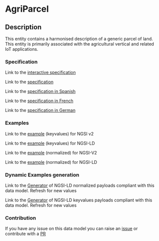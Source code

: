 # AgriParcel

## Description 

This entity contains a harmonised description of a generic parcel of land. This entity is primarily associated with the agricultural vertical and related IoT applications.
### Specification

Link to the [interactive specification](https://swagger.lab.fiware.org/?url=https://smart-data-models.github.io/dataModel.Agrifood/AgriParcel/swagger.yaml)

Link to the [specification](https://smart-data-models.github.io/dataModel.Agrifood/AgriParcel/doc/spec.md)

Link to the [specification in Spanish](https://smart-data-models.github.io/dataModel.Agrifood/AgriParcel/doc/spec_ES.md)

Link to the [specification in French](https://smart-data-models.github.io/dataModel.Agrifood/AgriParcel/doc/spec_FR.md)

Link to the [specification in German](https://smart-data-models.github.io/dataModel.Agrifood/AgriParcel/doc/spec_DE.md)
### Examples

Link to the [example](https://smart-data-models.github.io/dataModel.Agrifood/AgriParcel/examples/example.json) (keyvalues) for NGSI v2

Link to the [example](https://smart-data-models.github.io/dataModel.Agrifood/AgriParcel/examples/example.jsonld) (keyvalues) for NGSI-LD

Link to the [example](https://smart-data-models.github.io/dataModel.Agrifood/AgriParcel/examples/example-normalized.json) (normalized) for NGSI-V2

Link to the [example](https://smart-data-models.github.io/dataModel.Agrifood/AgriParcel/examples/example-normalized.jsonld) (normalized) for NGSI-LD
### Dynamic Examples generation

Link to the [Generator](https://smartdatamodels.org/extra/ngsi-ld_generator_v0.92.php?schemaUrl=https://raw.githubusercontent.com/smart-data-models/dataModel.Agrifood/master/AgriParcel/schema.json&email=info@smartdatamodels.org) of NGSI-LD normalized payloads compliant with this data model. Refresh for new values

Link to the [Generator](https://smartdatamodels.org/extra/ngsi-ld_generator_keyvalues_v0.92.php?schemaUrl=https://raw.githubusercontent.com/smart-data-models/dataModel.Agrifood/master/AgriParcel/schema.json&email=info@smartdatamodels.org) of NGSI-LD keyvalues payloads compliant with this data model. Refresh for new values
### Contribution

 If you have any issue on this data model you can raise an [issue](https://github.com/smart-data-models/dataModel.Agrifood/issues)  or contribute with a [PR](https://github.com/smart-data-models/dataModel.Agrifood/pulls)